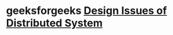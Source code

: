 # geeksforgeeks [Design Issues of Distributed System](https://www.geeksforgeeks.org/design-issues-of-distributed-system/)